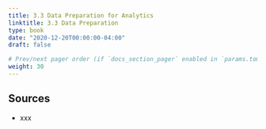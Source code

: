 ```yaml
---
title: 3.3 Data Preparation for Analytics
linktitle: 3.3 Data Preparation
type: book
date: "2020-12-20T00:00:00-04:00"
draft: false

# Prev/next pager order (if `docs_section_pager` enabled in `params.toml`)
weight: 30
---
```


## Sources
- xxx